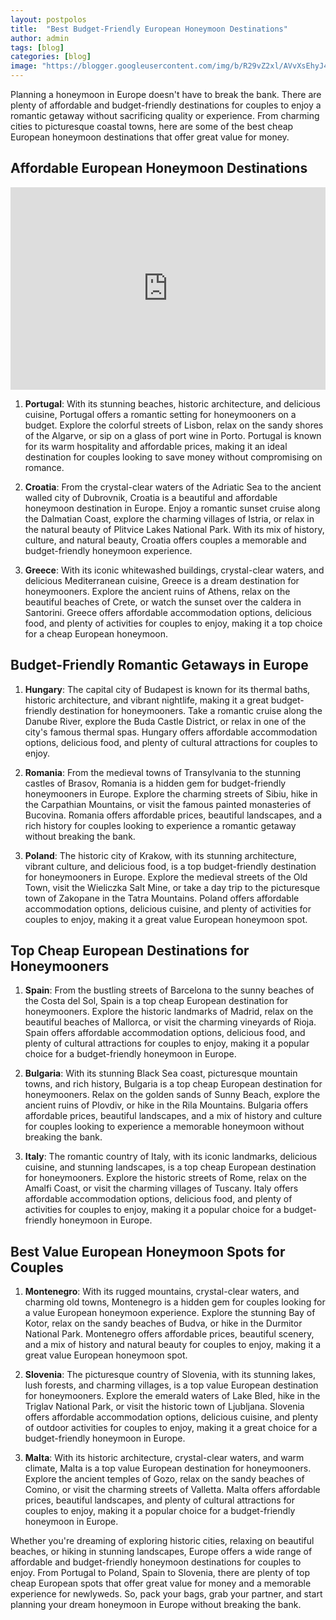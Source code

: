 ```yaml
---
layout: postpolos
title:  "Best Budget-Friendly European Honeymoon Destinations"
author: admin
tags: [blog]
categories: [blog]
image: "https://blogger.googleusercontent.com/img/b/R29vZ2xl/AVvXsEhyJ4XiVCyX4xlHSP6jol2tleFexdj-mc8GI_qFl_6QvKNf816-ZJrRfoHPQKdVvAWlXtexTmq9SWRyC45x1MbsvzN9Tx0spodFfwvwx_lr8TLYfE2OoAZqrWgijm5EVff_UoWnMpvKX8OGbWTOXqX83l0ilN45owQBIAijvx-Swrq2obQuGQFhvTnPidM/s1600/20240420_100811.jpg"
---
```




<p>Planning a honeymoon in Europe doesn't have to break the bank. There are plenty of affordable and budget-friendly destinations for couples to enjoy a romantic getaway without sacrificing quality or experience. From charming cities to picturesque coastal towns, here are some of the best cheap European honeymoon destinations that offer great value for money.</p>
<h2>Affordable European Honeymoon Destinations</h2>
<iframe width="100%" height="324px" src="https://www.youtube.com/embed/ARMpIIeDcTU" title="Best Budget-Friendly European Honeymoon Destinations" frameborder="0" allow="accelerometer; autoplay; clipboard-write; encrypted-media; gyroscope; picture-in-picture; web-share" referrerpolicy="strict-origin-when-cross-origin" allowfullscreen=""></iframe>
<ol>
<li>
<p><strong>Portugal</strong>: With its stunning beaches, historic architecture, and delicious cuisine, Portugal offers a romantic setting for honeymooners on a budget. Explore the colorful streets of Lisbon, relax on the sandy shores of the Algarve, or sip on a glass of port wine in Porto. Portugal is known for its warm hospitality and affordable prices, making it an ideal destination for couples looking to save money without compromising on romance.</p>
</li>
<li>
<p><strong>Croatia</strong>: From the crystal-clear waters of the Adriatic Sea to the ancient walled city of Dubrovnik, Croatia is a beautiful and affordable honeymoon destination in Europe. Enjoy a romantic sunset cruise along the Dalmatian Coast, explore the charming villages of Istria, or relax in the natural beauty of Plitvice Lakes National Park. With its mix of history, culture, and natural beauty, Croatia offers couples a memorable and budget-friendly honeymoon experience.</p>
</li>
<li>
<p><strong>Greece</strong>: With its iconic whitewashed buildings, crystal-clear waters, and delicious Mediterranean cuisine, Greece is a dream destination for honeymooners. Explore the ancient ruins of Athens, relax on the beautiful beaches of Crete, or watch the sunset over the caldera in Santorini. Greece offers affordable accommodation options, delicious food, and plenty of activities for couples to enjoy, making it a top choice for a cheap European honeymoon.</p>
</li>
</ol>
<h2>Budget-Friendly Romantic Getaways in Europe</h2>
<ol>
<li>
<p><strong>Hungary</strong>: The capital city of Budapest is known for its thermal baths, historic architecture, and vibrant nightlife, making it a great budget-friendly destination for honeymooners. Take a romantic cruise along the Danube River, explore the Buda Castle District, or relax in one of the city's famous thermal spas. Hungary offers affordable accommodation options, delicious food, and plenty of cultural attractions for couples to enjoy.</p>
</li>
<li>
<p><strong>Romania</strong>: From the medieval towns of Transylvania to the stunning castles of Brasov, Romania is a hidden gem for budget-friendly honeymooners in Europe. Explore the charming streets of Sibiu, hike in the Carpathian Mountains, or visit the famous painted monasteries of Bucovina. Romania offers affordable prices, beautiful landscapes, and a rich history for couples looking to experience a romantic getaway without breaking the bank.</p>
</li>
<li>
<p><strong>Poland</strong>: The historic city of Krakow, with its stunning architecture, vibrant culture, and delicious food, is a top budget-friendly destination for honeymooners in Europe. Explore the medieval streets of the Old Town, visit the Wieliczka Salt Mine, or take a day trip to the picturesque town of Zakopane in the Tatra Mountains. Poland offers affordable accommodation options, delicious cuisine, and plenty of activities for couples to enjoy, making it a great value European honeymoon spot.</p>
</li>
</ol>
<h2>Top Cheap European Destinations for Honeymooners</h2>
<ol>
<li>
<p><strong>Spain</strong>: From the bustling streets of Barcelona to the sunny beaches of the Costa del Sol, Spain is a top cheap European destination for honeymooners. Explore the historic landmarks of Madrid, relax on the beautiful beaches of Mallorca, or visit the charming vineyards of Rioja. Spain offers affordable accommodation options, delicious food, and plenty of cultural attractions for couples to enjoy, making it a popular choice for a budget-friendly honeymoon in Europe.</p>
</li>
<li>
<p><strong>Bulgaria</strong>: With its stunning Black Sea coast, picturesque mountain towns, and rich history, Bulgaria is a top cheap European destination for honeymooners. Relax on the golden sands of Sunny Beach, explore the ancient ruins of Plovdiv, or hike in the Rila Mountains. Bulgaria offers affordable prices, beautiful landscapes, and a mix of history and culture for couples looking to experience a memorable honeymoon without breaking the bank.</p>
</li>
<li>
<p><strong>Italy</strong>: The romantic country of Italy, with its iconic landmarks, delicious cuisine, and stunning landscapes, is a top cheap European destination for honeymooners. Explore the historic streets of Rome, relax on the Amalfi Coast, or visit the charming villages of Tuscany. Italy offers affordable accommodation options, delicious food, and plenty of activities for couples to enjoy, making it a popular choice for a budget-friendly honeymoon in Europe.</p>
</li>
</ol>
<h2>Best Value European Honeymoon Spots for Couples</h2>
<ol>
<li>
<p><strong>Montenegro</strong>: With its rugged mountains, crystal-clear waters, and charming old towns, Montenegro is a hidden gem for couples looking for a value European honeymoon experience. Explore the stunning Bay of Kotor, relax on the sandy beaches of Budva, or hike in the Durmitor National Park. Montenegro offers affordable prices, beautiful scenery, and a mix of history and natural beauty for couples to enjoy, making it a great value European honeymoon spot.</p>
</li>
<li>
<p><strong>Slovenia</strong>: The picturesque country of Slovenia, with its stunning lakes, lush forests, and charming villages, is a top value European destination for honeymooners. Explore the emerald waters of Lake Bled, hike in the Triglav National Park, or visit the historic town of Ljubljana. Slovenia offers affordable accommodation options, delicious cuisine, and plenty of outdoor activities for couples to enjoy, making it a great choice for a budget-friendly honeymoon in Europe.</p>
</li>
<li>
<p><strong>Malta</strong>: With its historic architecture, crystal-clear waters, and warm climate, Malta is a top value European destination for honeymooners. Explore the ancient temples of Gozo, relax on the sandy beaches of Comino, or visit the charming streets of Valletta. Malta offers affordable prices, beautiful landscapes, and plenty of cultural attractions for couples to enjoy, making it a popular choice for a budget-friendly honeymoon in Europe.</p>
</li>
</ol>
<p>Whether you're dreaming of exploring historic cities, relaxing on beautiful beaches, or hiking in stunning landscapes, Europe offers a wide range of affordable and budget-friendly honeymoon destinations for couples to enjoy. From Portugal to Poland, Spain to Slovenia, there are plenty of top cheap European spots that offer great value for money and a memorable experience for newlyweds. So, pack your bags, grab your partner, and start planning your dream honeymoon in Europe without breaking the bank.</p>


